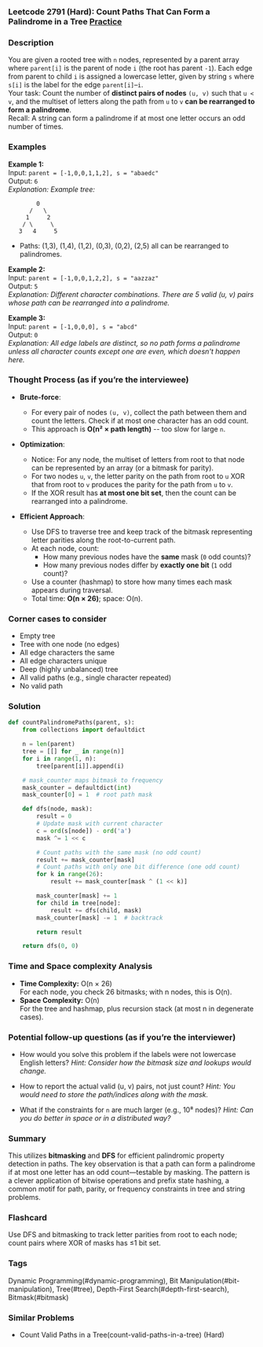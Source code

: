 ### Leetcode 2791 (Hard): Count Paths That Can Form a Palindrome in a Tree [Practice](https://leetcode.com/problems/count-paths-that-can-form-a-palindrome-in-a-tree)

### Description  
You are given a rooted tree with `n` nodes, represented by a parent array where `parent[i]` is the parent of node `i` (the root has parent `-1`). Each edge from parent to child `i` is assigned a lowercase letter, given by string `s` where `s[i]` is the label for the edge `parent[i]`–`i`.  
Your task: Count the number of **distinct pairs of nodes** `(u, v)` such that `u < v`, and the multiset of letters along the path from `u` to `v` **can be rearranged to form a palindrome**.  
Recall: A string can form a palindrome if at most one letter occurs an odd number of times.

### Examples  

**Example 1:**  
Input: `parent = [-1,0,0,1,1,2], s = "abaedc"`  
Output: `6`  
*Explanation: Example tree:*
```
        0
      /   \
     1     2
    / \     \
   3   4     5
```
- Paths: (1,3), (1,4), (1,2), (0,3), (0,2), (2,5) all can be rearranged to palindromes.

**Example 2:**  
Input: `parent = [-1,0,0,1,2,2], s = "aazzaz"`  
Output: `5`  
*Explanation: Different character combinations. There are 5 valid (u, v) pairs whose path can be rearranged into a palindrome.*

**Example 3:**  
Input: `parent = [-1,0,0,0], s = "abcd"`  
Output: `0`  
*Explanation: All edge labels are distinct, so no path forms a palindrome unless all character counts except one are even, which doesn't happen here.*

### Thought Process (as if you’re the interviewee)  
- **Brute-force**:  
  - For every pair of nodes `(u, v)`, collect the path between them and count the letters. Check if at most one character has an odd count.  
  - This approach is **O(n² × path length)** -- too slow for large `n`.

- **Optimization**:  
  - Notice: For any node, the multiset of letters from root to that node can be represented by an array (or a bitmask for parity).  
  - For two nodes `u`, `v`, the letter parity on the path from root to `u` XOR that from root to `v` produces the parity for the path from `u` to `v`.  
  - If the XOR result has **at most one bit set**, then the count can be rearranged into a palindrome.

- **Efficient Approach**:  
  - Use DFS to traverse tree and keep track of the bitmask representing letter parities along the root-to-current path.
  - At each node, count:
    - How many previous nodes have the **same** mask (`0` odd counts)?
    - How many previous nodes differ by **exactly one bit** (`1` odd count)?
  - Use a counter (hashmap) to store how many times each mask appears during traversal.
  - Total time: **O(n × 26)**; space: O(n).

### Corner cases to consider  
- Empty tree
- Tree with one node (no edges)
- All edge characters the same
- All edge characters unique
- Deep (highly unbalanced) tree
- All valid paths (e.g., single character repeated)
- No valid path

### Solution

```python
def countPalindromePaths(parent, s):
    from collections import defaultdict

    n = len(parent)
    tree = [[] for _ in range(n)]
    for i in range(1, n):
        tree[parent[i]].append(i)

    # mask_counter maps bitmask to frequency
    mask_counter = defaultdict(int)
    mask_counter[0] = 1  # root path mask

    def dfs(node, mask):
        result = 0
        # Update mask with current character
        c = ord(s[node]) - ord('a')
        mask ^= 1 << c

        # Count paths with the same mask (no odd count)
        result += mask_counter[mask]
        # Count paths with only one bit difference (one odd count)
        for k in range(26):
            result += mask_counter[mask ^ (1 << k)]

        mask_counter[mask] += 1
        for child in tree[node]:
            result += dfs(child, mask)
        mask_counter[mask] -= 1  # backtrack

        return result

    return dfs(0, 0)
```

### Time and Space complexity Analysis  

- **Time Complexity:** O(n × 26)  
  For each node, you check 26 bitmasks; with n nodes, this is O(n).
- **Space Complexity:** O(n)  
  For the tree and hashmap, plus recursion stack (at most n in degenerate cases).

### Potential follow-up questions (as if you’re the interviewer)  

- How would you solve this problem if the labels were not lowercase English letters?
  *Hint: Consider how the bitmask size and lookups would change.*

- How to report the actual valid (u, v) pairs, not just count?
  *Hint: You would need to store the path/indices along with the mask.*

- What if the constraints for `n` are much larger (e.g., 10⁸ nodes)?
  *Hint: Can you do better in space or in a distributed way?*

### Summary
This utilizes **bitmasking** and **DFS** for efficient palindromic property detection in paths. The key observation is that a path can form a palindrome if at most one letter has an odd count—testable by masking. The pattern is a clever application of bitwise operations and prefix state hashing, a common motif for path, parity, or frequency constraints in tree and string problems.


### Flashcard
Use DFS and bitmasking to track letter parities from root to each node; count pairs where XOR of masks has ≤1 bit set.

### Tags
Dynamic Programming(#dynamic-programming), Bit Manipulation(#bit-manipulation), Tree(#tree), Depth-First Search(#depth-first-search), Bitmask(#bitmask)

### Similar Problems
- Count Valid Paths in a Tree(count-valid-paths-in-a-tree) (Hard)